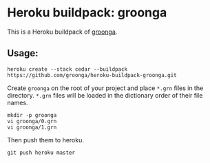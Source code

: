 # Heroku buildpack: groonga

This is a Heroku buildpack of [groonga](http://groonga.org/).

## Usage:

    heroku create --stack cedar --buildpack https://github.com/groonga/heroku-buildpack-groonga.git

Create `groonga` on the root of your project and place `*.grn` files in the directory.
`*.grn` files will be loaded in the dictionary order of their file names.

    mkdir -p groonga
    vi groonga/0.grn
    vi groonga/1.grn

Then push them to heroku.

    git push heroku master
